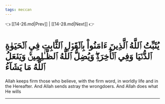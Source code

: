```yaml
---
tags: meccan
---
```


👈 [[14-26.md|Prev]] | [[14-28.md|Next]] 👉

# يُثَبِّتُ ٱللَّهُ ٱلَّذِينَ ءَامَنُواْ بِٱلۡقَوۡلِ ٱلثَّابِتِ فِي ٱلۡحَيَوٰةِ ٱلدُّنۡيَا وَفِي ٱلۡأٓخِرَةِۖ وَيُضِلُّ ٱللَّهُ ٱلظَّـٰلِمِينَۚ وَيَفۡعَلُ ٱللَّهُ مَا يَشَآءُ

Allah keeps firm those who believe, with the firm word, in worldly life and in the Hereafter. And Allah sends astray the wrongdoers. And Allah does what He wills

---

